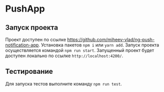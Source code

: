# PushApp

## Запуск проекта

Проект доступен по ссылке https://github.com/miheev-vlad/ng-push-notification-app.
Установка пакетов `npm i` или `yarn add`.
Запуск проекта осуществляется командой `npm run start`.
Запущенный проект будет доступен локально по ссылке `http://localhost:4200/`.

## Тестирование

Для запуска тестов выполните команду `npm run test`.
